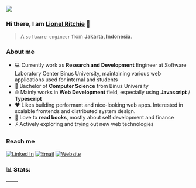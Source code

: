![](https://media.licdn.com/dms/image/D5616AQHqn5ZZoo74eQ/profile-displaybackgroundimage-shrink_350_1400/0/1679020975103?e=1688601600&v=beta&t=CUZXDsI4Ie4zAGsFXGFR5Ki3NdwZividyFOQDFBO5m0)

### Hi there, I am [Lionel Ritchie](https://ritchie.vercel.app/) 👋

> A `software engineer` from **Jakarta, Indonesia**.

### About me  
- 💻 Currently work as **Research and Development** Engineer at Software Laboratory Center Binus University, maintaining various web applications used for internal and students
- 📕 Bachelor of **Computer Science** from Binus University
- 🌐 Mainly works in **Web Development** field, especially using **Javascript** / **Typescript** 
- ❤️ Likes building performant and nice-looking web apps. Interested in scalable frontends and distributed system design.  
- 📘 Love to **read books**, mostly about self development and finance
- ⚡ Actively exploring and trying out new web technologies

### Reach me
[![Linked In](https://img.shields.io/badge/LinkedIn-0A66C2?style=for-the-badge&logo=LinkedIn&logoColor=White)](https://www.linkedin.com/in/lionel-ritchie/)
[![Email](https://img.shields.io/badge/Email-EA4335?style=for-the-badge&logo=Gmail&logoColor=ffffff)](mailto:lionelrtchieee@gmail.com)
[![Website](https://img.shields.io/badge/Website-FF7139?style=for-the-badge&logo=Firefox&logoColor=ffffff)](http://ritchie.vercel.app/)

### 📊 Stats:

| <img align="center" src="https://github-readme-stats.vercel.app/api?username=lionelritchie29&show_icons=true&theme=buefy&hide_border=true" alt="" /> | <img align="center" src="https://github-readme-stats.vercel.app/api/top-langs/?username=lionelritchie29&layout=compact&theme=buefy&hide_border=true" alt="" /> |
| ----------------------------------------------------------------------------------------------------------------------------------------------- | --------------------------------------------------------------------------------------------------------------------------------------------------------- |

